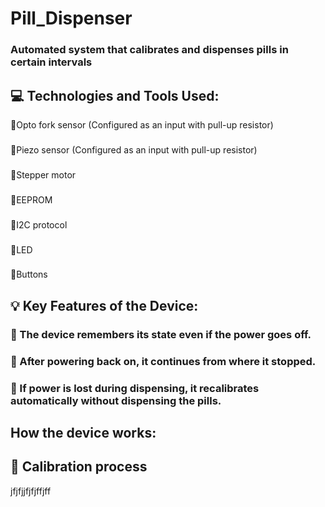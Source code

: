 # Pill_Dispenser
### Automated system that calibrates and dispenses pills in certain intervals
## 💻 Technologies and Tools Used:
💠Opto fork sensor (Configured as an input with pull-up resistor)
###
💠Piezo sensor (Configured as an input with pull-up resistor)
### 
💠Stepper motor
### 
💠EEPROM
### 
💠I2C protocol
### 
💠LED
### 
💠Buttons
## 💡 Key Features of the Device:
###  💠 The device remembers its state even if the power goes off.
### 💠 After powering back on, it continues from where it stopped. 
### 💠 If power is lost during dispensing, it recalibrates automatically without dispensing the pills. 
## How the device works: 
## 💠 Calibration process
jfjfjjfjfjffjff
